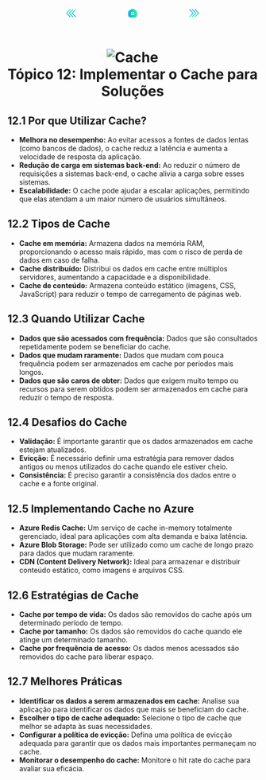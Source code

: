 <!-- markmap -->
<div style="text-align: center; width:100%; padding-bottom:20px;">
  <a href="topico_11_solucionar_problemas_de_solucoes_usando_o_application_insights.md" style="padding:50px;"><img src="img/anterior.png" alt="Anterior" style="width:20px;height:20px;"></a>
  <a href="az-204_markmap.md" style="padding:50px;"><img src="img/inicio.png" alt="Início" style="width:20px;height:20px;"></a>
  <a href="az-204_markmap.md" style="padding:50px;"><img src="img/proximo.png" alt="Próximo" style="width:20px;height:20px;"></a>
</div>

# <div style="text-align: center; width:100%;"><img src="https://learn.microsoft.com/pt-br/training/achievements/integrate-content-delivery.svg" alt="Cache" width="50" height="50"> <br /> **Tópico 12: Implementar o Cache para Soluções**</div>

## **12.1 Por que Utilizar Cache?**

* **Melhora no desempenho:** Ao evitar acessos a fontes de dados lentas (como bancos de dados), o cache reduz a latência e aumenta a velocidade de resposta da aplicação.
* **Redução de carga em sistemas back-end:** Ao reduzir o número de requisições a sistemas back-end, o cache alivia a carga sobre esses sistemas.
* **Escalabilidade:** O cache pode ajudar a escalar aplicações, permitindo que elas atendam a um maior número de usuários simultâneos.

## **12.2 Tipos de Cache**

* **Cache em memória:** Armazena dados na memória RAM, proporcionando o acesso mais rápido, mas com o risco de perda de dados em caso de falha.
* **Cache distribuído:** Distribui os dados em cache entre múltiplos servidores, aumentando a capacidade e a disponibilidade.
* **Cache de conteúdo:** Armazena conteúdo estático (imagens, CSS, JavaScript) para reduzir o tempo de carregamento de páginas web.

## **12.3 Quando Utilizar Cache**

* **Dados que são acessados com frequência:** Dados que são consultados repetidamente podem se beneficiar do cache.
* **Dados que mudam raramente:** Dados que mudam com pouca frequência podem ser armazenados em cache por períodos mais longos.
* **Dados que são caros de obter:** Dados que exigem muito tempo ou recursos para serem obtidos podem ser armazenados em cache para reduzir o tempo de resposta.

## **12.4 Desafios do Cache**

* **Validação:** É importante garantir que os dados armazenados em cache estejam atualizados.
* **Evicção:** É necessário definir uma estratégia para remover dados antigos ou menos utilizados do cache quando ele estiver cheio.
* **Consistência:** É preciso garantir a consistência dos dados entre o cache e a fonte original.

## **12.5 Implementando Cache no Azure**

* **Azure Redis Cache:** Um serviço de cache in-memory totalmente gerenciado, ideal para aplicações com alta demanda e baixa latência.
* **Azure Blob Storage:** Pode ser utilizado como um cache de longo prazo para dados que mudam raramente.
* **CDN (Content Delivery Network):** Ideal para armazenar e distribuir conteúdo estático, como imagens e arquivos CSS.

## **12.6 Estratégias de Cache**

* **Cache por tempo de vida:** Os dados são removidos do cache após um determinado período de tempo.
* **Cache por tamanho:** Os dados são removidos do cache quando ele atinge um determinado tamanho.
* **Cache por frequência de acesso:** Os dados menos acessados são removidos do cache para liberar espaço.

## **12.7 Melhores Práticas**

* **Identificar os dados a serem armazenados em cache:** Analise sua aplicação para identificar os dados que mais se beneficiam do cache.
* **Escolher o tipo de cache adequado:** Selecione o tipo de cache que melhor se adapta às suas necessidades.
* **Configurar a política de evicção:** Defina uma política de evicção adequada para garantir que os dados mais importantes permaneçam no cache.
* **Monitorar o desempenho do cache:** Monitore o hit rate do cache para avaliar sua eficácia.
